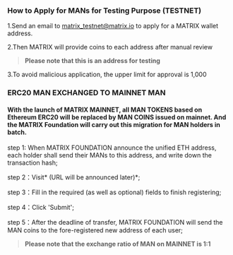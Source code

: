 ### How to Apply for MANs for Testing Purpose (TESTNET)

1.Send an email to [matrix_testnet@matrix.io](matrix_testnet@matrix.io) to apply for a MATRIX wallet address. 

2.Then MATRIX will provide coins to each address after manual review

> **Please note that this is an address for testing**

3.To avoid malicious application, the upper limit for approval is 1,000




### ERC20 MAN EXCHANGED TO MAINNET MAN

#### With the launch of MATRIX MAINNET, all MAN TOKENS based on Ethereum ERC20 will be replaced by MAN COINS issued on mainnet. And the MATRIX Foundation will carry out this migration for MAN holders in batch.

step 1: When MATRIX FOUNDATION announce the unified ETH address, each holder shall send their MANs to this address, and write down the transaction hash;

step 2：Visit* (URL will be announced later)*;

step 3：Fill in the required (as well as optional) fields to finish registering;

step 4：Click 'Submit';

step 5：After the deadline of transfer, MATRIX FOUNDATION will send the MAN coins to the fore-registered new address of each user;


> **Please note that the exchange ratio of MAN on MAINNET is 1:1**

